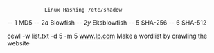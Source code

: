 				Linux Hashing /etc/shadow
-- $1$   MD5
-- $2a$ Blowfish
-- $2y$ Eksblowfish
-- $5$   SHA-256
-- $6$   SHA-512      

cewl -w list.txt -d 5 -m 5 www.Ip.com 			Make a wordlist by crawling the website
